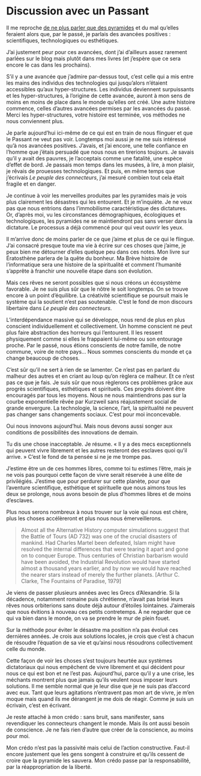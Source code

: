 # Discussion avec un Passant

Il me reproche [de ne plus parler que des pyramides](http://blog.tcrouzet.com/2008/12/12/personne-n%E2%80%99oubliera/#comment-62375) et du mal qu’elles feraient alors que, par le passé, je parlais des avancées positives : scientifiques, technologiques ou esthétiques.

J’ai justement peur pour ces avancées, dont j’ai d’ailleurs assez rarement parlées sur le blog mais plutôt dans mes livres (et j’espère que ce sera encore le cas dans les prochains).

S’il y a une avancée que j’admire par-dessus tout, c’est celle qui a mis entre les mains des individus des technologies qui jusqu’alors n’étaient accessibles qu’aux hyper-structures. Les individus deviennent surpuissants et les hyper-structures, à l’origine de cette avancée, auront à mon sens de moins en moins de place dans le monde qu’elles ont créé. Une autre histoire commence, celles d’autres avancées permises par les avancées du passé. Merci les hyper-structures, votre histoire est terminée, vos méthodes ne nous conviennent plus.

Je parle aujourd’hui ici-même de ce qui est en train de nous flinguer et que le Passant ne veut pas voir. Longtemps moi aussi je ne me suis intéressé qu’à nos avancées positives. J’avais, et j’ai encore, une telle confiance en l’homme que j’étais persuadé que nous nous en tirerions toujours. Je savais qu’il y avait des pauvres, je l’acceptais comme une fatalité, une espèce d’effet de bord. Je passais mon temps dans les musées, à lire, à mon plaisir, je rêvais de prouesses technologiques. Et puis, en même temps que j’écrivais *Le peuple des connecteurs*, j’ai mesuré combien tout cela était fragile et en danger.

Je continue à voir les merveilles produites par les pyramides mais je vois plus clairement les désastres qui les entourent. Et je m’inquiète. Je ne veux pas que nous entrions dans l’immobilisme caractéristique des dictatures. Or, d’après moi, vu les circonstances démographiques, écologiques et technologiques, les pyramides ne se maintiendront pas sans verser dans la dictature. Le processus a déjà commencé pour qui veut ouvrir les yeux.

Il m’arrive donc de moins parler de ce que j’aime et plus de ce qui le flingue. J’ai consacré presque toute ma vie à écrire sur ces choses que j’aime, je peux bien me détourner d’elles quelque peu dans ces notes. Mon livre sur Ératosthène parlera de la quête du bonheur. Ma Brève histoire de l’informatique sera une histoire de la spiritualité et comment l’humanité s’apprête à franchir une nouvelle étape dans son évolution.

Mais ces rêves ne seront possibles que si nous créons un écosystème favorable. Je ne suis plus sûr que le nôtre le soit longtemps. On se trouve encore à un point d’équilibre. La créativité scientifique se poursuit mais le système qui la soutient n’est pas soutenable. C’est le fond de mon discours libertaire dans *Le peuple des connecteurs*.

L’interdépendance massive qui se développe, nous rend de plus en plus conscient individuellement et collectivement. Un homme conscient ne peut plus faire abstraction des horreurs qui l’entourent. Il les ressent physiquement comme si elles le frappaient lui-même ou son entourage proche. Par le passé, nous étions conscients de notre famille, de notre commune, voire de notre pays… Nous sommes conscients du monde et ça change beaucoup de choses.

C’est sûr qu’il ne sert à rien de se lamenter. Ce n’est pas en parlant du malheur des autres et en criant au loup qu’on règlera ce malheur. Et ce n’est pas ce que je fais. Je suis sûr que nous règlerons ces problèmes grâce aux progrès scientifiques, esthétiques et spirituels. Ces progrès doivent être encouragés par tous les moyens. Nous ne nous maintiendrons pas sur la courbe exponentielle rêvée par Kurzweil sans réajustement social de grande envergure. La technologie, la science, l’art, la spiritualité ne peuvent pas changer sans changements sociaux. C’est pour moi inconcevable.

Oui nous innovons aujourd’hui. Mais nous devons aussi songer aux conditions de possibilités des innovations de demain.

Tu dis une chose inacceptable. Je résume. « Il y a des mecs exceptionnels qui peuvent vivre librement et les autres resteront des esclaves quoi qu’il arrive. » C’est le fond de ta pensée si ne je me trompe pas.

J’estime être un de ces hommes libres, comme toi tu estimes l’être, mais je ne vois pas pourquoi cette façon de vivre serait réservée à une élite de privilégiés. J’estime que pour perdurer sur cette planète, pour que l’aventure scientifique, esthétique et spirituelle que nous aimons tous les deux se prolonge, nous avons besoin de plus d’hommes libres et de moins d’esclaves.

Plus nous serons nombreux à nous trouver sur la voie qui nous est chère, plus les choses accélèreront et plus nous nous émerveillerons.

> Almost all the Alternative History computer simulations suggest that the Battle of Tours (AD 732) was one of the crucial disasters of mankind. Had Charles Martel been defeated, Islam might have resolved the internal differences that were tearing it apart and gone on to conquer Europe. Thus centuries of Christian barbarism would have been avoided, the Industrial Revolution would have started almost a thousand years earlier, and by now we would have reached the nearer stars instead of merely the further planets. \[Arthur C. Clarke, The Fountains of Paradise, 1979\]

Je viens de passer plusieurs années avec les Grecs d’Alexandrie. Si la décadence, notamment romaine puis chrétienne, n’avait pas brisé leurs rêves nous orbiterions sans doute déjà autour d’étoiles lointaines. J’aimerais que nous évitions à nouveau ces petits contretemps. À ne regarder que ce qui va bien dans le monde, on va se prendre le mur de plein fouet.

Sur la méthode pour éviter le désastre ma position n’a pas évolué ces dernières années. Je crois aux solutions locales, je crois que c’est à chacun de résoudre l’équation de sa vie et qu’ainsi nous résoudrons collectivement celle du monde.

Cette façon de voir les choses s’est toujours heurtée aux systèmes dictatoriaux qui nous empêchent de vivre librement et qui décident pour nous ce qui est bon et ne l’est pas. Aujourd’hui, parce qu’il y a une crise, les méchants montrent plus que jamais qu’ils veulent nous imposer leurs solutions. Il me semble normal que je leur dise que je ne suis pas d’accord avec eux. Tant que leurs agitations n’entravent pas mon art de vivre, je m’en moque mais quand ils me dérangent je me dois de réagir. Comme je suis un écrivain, c’est en écrivant.

Je reste attaché à mon crédo : sans bruit, sans manifester, sans revendiquer les connecteurs changent le monde. Mais ils ont aussi besoin de conscience. Je ne fais rien d’autre que créer de la conscience, au moins pour moi.

Mon crédo n’est pas la passivité mais celui de l’action constructive. Faut-il encore justement que les gens songent à construire et qu’ils cessent de croire que la pyramide les sauvera. Mon crédo passe par la responsabilité, par la réappropriation de la liberté.